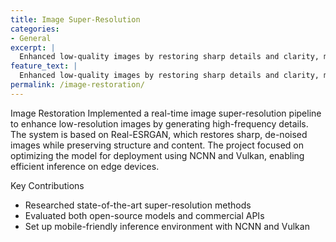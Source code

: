 ```yaml
---
title: Image Super-Resolution
categories:
- General
excerpt: |
  Enhanced low-quality images by restoring sharp details and clarity, making them look clean and high-resolution.
feature_text: |
  Enhanced low-quality images by restoring sharp details and clarity, making them look clean and high-resolution.
permalink: /image-restoration/
---
```


Image Restoration
Implemented a real-time image super-resolution pipeline to enhance low-resolution images by generating high-frequency details. The system is based on Real-ESRGAN, which restores sharp, de-noised images while preserving structure and content. The project focused on optimizing the model for deployment using NCNN and Vulkan, enabling efficient inference on edge devices.

Key Contributions

- Researched state-of-the-art super-resolution methods
- Evaluated both open-source models and commercial APIs
- Set up mobile-friendly inference environment with NCNN and Vulkan